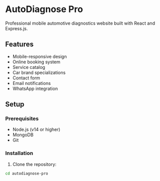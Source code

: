 # AutoDiagnose Pro

Professional mobile automotive diagnostics website built with React and Express.js.

## Features

- Mobile-responsive design
- Online booking system
- Service catalog
- Car brand specializations
- Contact form
- Email notifications
- WhatsApp integration

## Setup

### Prerequisites
- Node.js (v14 or higher)
- MongoDB
- Git

### Installation

1. Clone the repository:
```bash
cd autodiagnose-pro